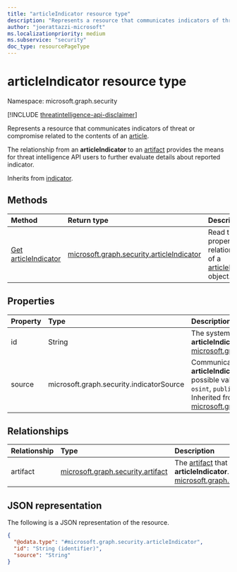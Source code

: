 ```yaml
---
title: "articleIndicator resource type"
description: "Represents a resource that communicates indicators of threat or compromise related to the contents of an article."
author: "joerattazzi-microsoft"
ms.localizationpriority: medium
ms.subservice: "security"
doc_type: resourcePageType
---
```


# articleIndicator resource type

Namespace: microsoft.graph.security

[!INCLUDE [threatintelligence-api-disclaimer](../../includes/threatintelligence-api-disclaimer.md)]

Represents a resource that communicates indicators of threat or compromise related to the contents of an [article](../resources/security-article.md).

The relationship from an **articleIndicator** to an [artifact](../resources/security-artifact.md) provides the means for threat intelligence API users to further evaluate details about reported indicator.

Inherits from [indicator](../resources/security-indicator.md).

## Methods

| Method                                                          | Return type                                                                            | Description                                                                                                      |
| :-------------------------------------------------------------- | :------------------------------------------------------------------------------------- | :--------------------------------------------------------------------------------------------------------------- |
| [Get articleIndicator](../api/security-articleindicator-get.md) | [microsoft.graph.security.articleIndicator](../resources/security-articleindicator.md) | Read the properties and relationships of a [articleIndicator](../resources/security-articleindicator.md) object. |

## Properties

| Property | Type                                     | Description                                                                                                                                                                                                                      |
| :------- | :--------------------------------------- | :------------------------------------------------------------------------------------------------------------------------------------------------------------------------------------------------------------------------------- |
| id       | String                                   | The system-generated ID for the **articleIndicator**. Inherited from [microsoft.graph.security.indicator](../resources/security-indicator.md).                                                                                   |
| source   | microsoft.graph.security.indicatorSource | Communicates where this **articleIndicator** originated. The possible values are: `microsoft`, `osint`, `public`, `unknownFutureValue`. Inherited from [microsoft.graph.security.indicator](../resources/security-indicator.md). |

## Relationships

| Relationship | Type                                                                   | Description                                                                                                                                                                               |
| :----------- | :--------------------------------------------------------------------- | :---------------------------------------------------------------------------------------------------------------------------------------------------------------------------------------- |
| artifact     | [microsoft.graph.security.artifact](../resources/security-artifact.md) | The [artifact](../resources/security-artifact.md) that is reported in this **articleIndicator**. Inherited from [microsoft.graph.security.indicator](../resources/security-indicator.md). |

## JSON representation

The following is a JSON representation of the resource.

<!-- {
  "blockType": "resource",
  "keyProperty": "id",
  "@odata.type": "microsoft.graph.security.articleIndicator",
  "baseType": "microsoft.graph.security.indicator",
  "openType": false
}
-->

```json
{
  "@odata.type": "#microsoft.graph.security.articleIndicator",
  "id": "String (identifier)",
  "source": "String"
}
```
